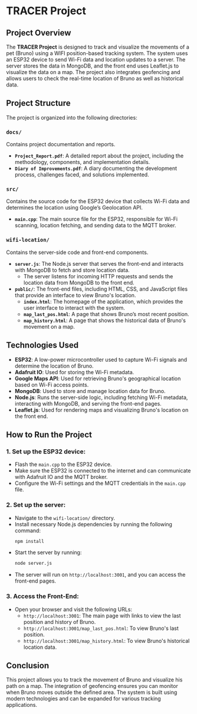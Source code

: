 # TRACER Project

## Project Overview
The **TRACER Project** is designed to track and visualize the movements of a pet (Bruno) using a WIFI position-based tracking system. The system uses an ESP32 device to send Wi-Fi data and location updates to a server. The server stores the data in MongoDB, and the front end uses Leaflet.js to visualize the data on a map. The project also integrates geofencing and allows users to check the real-time location of Bruno as well as historical data.

## Project Structure

The project is organized into the following directories:

### `docs/`
Contains project documentation and reports.
- **`Project_Report.pdf`**: A detailed report about the project, including the methodology, components, and implementation details.
- **`Diary of Improvements.pdf`**: A diary documenting the development process, challenges faced, and solutions implemented.

### `src/`
Contains the source code for the ESP32 device that collects Wi-Fi data and determines the location using Google’s Geolocation API.
- **`main.cpp`**: The main source file for the ESP32, responsible for Wi-Fi scanning, location fetching, and sending data to the MQTT broker.

### `wifi-location/`
Contains the server-side code and front-end components.
- **`server.js`**: The Node.js server that serves the front-end and interacts with MongoDB to fetch and store location data.
  - The server listens for incoming HTTP requests and sends the location data from MongoDB to the front end.
- **`public/`**: The front-end files, including HTML, CSS, and JavaScript files that provide an interface to view Bruno's location.
  - **`index.html`**: The homepage of the application, which provides the user interface to interact with the system.
  - **`map_last_pos.html`**: A page that shows Bruno’s most recent position.
  - **`map_history.html`**: A page that shows the historical data of Bruno's movement on a map.

## Technologies Used
- **ESP32**: A low-power microcontroller used to capture Wi-Fi signals and determine the location of Bruno.
- **Adafruit IO**: Used for storing the Wi-Fi metadata.
- **Google Maps API**: Used for retrieving Bruno's geographical location based on Wi-Fi access points.
- **MongoDB**: Used to store and manage location data for Bruno.
- **Node.js**: Runs the server-side logic, including fetching Wi-Fi metadata, interacting with MongoDB, and serving the front-end pages.
- **Leaflet.js**: Used for rendering maps and visualizing Bruno's location on the front end.

## How to Run the Project

### 1. **Set up the ESP32 device**:
   - Flash the `main.cpp` to the ESP32 device.
   - Make sure the ESP32 is connected to the internet and can communicate with Adafruit IO and the MQTT broker.
   - Configure the Wi-Fi settings and the MQTT credentials in the `main.cpp` file.

### 2. **Set up the server**:
   - Navigate to the `wifi-location/` directory.
   - Install necessary Node.js dependencies by running the following command:
     ```bash
     npm install
     ```
   - Start the server by running:
     ```bash
     node server.js
     ```
   - The server will run on `http://localhost:3001`, and you can access the front-end pages.

### 3. **Access the Front-End**:
   - Open your browser and visit the following URLs:
     - `http://localhost:3001`: The main page with links to view the last position and history of Bruno.
     - `http://localhost:3001/map_last_pos.html`: To view Bruno's last position.
     - `http://localhost:3001/map_history.html`: To view Bruno's historical location data.

## Conclusion
This project allows you to track the movement of Bruno and visualize his path on a map. The integration of geofencing ensures you can monitor when Bruno moves outside the defined area. The system is built using modern technologies and can be expanded for various tracking applications.



